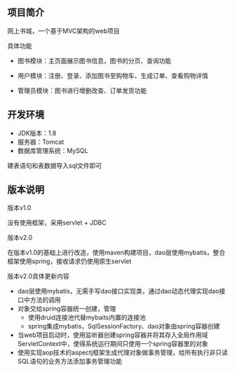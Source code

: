 

## 项目简介

网上书城，一个基于MVC架构的web项目

具体功能

* 图书模块：主页面展示图书信息，图书的分页、查询功能

* 用户模块：注册、登录、添加图书至购物车、生成订单、查看购物详情
* 管理员模块：图书进行增删改查、订单发货功能

## 开发环境

* JDK版本：1.8
* 服务器：Tomcat
* 数据库管理系统：MySQL

建表语句和表数据导入sql文件即可

## 版本说明

版本v1.0

没有使用框架，采用servlet + JDBC

版本v2.0

在版本v1.0的基础上进行改造，使用maven构建项目，dao层使用mybatis，整合框架使用spring，接收请求仍使用原生servlet

版本v2.0具体更新内容

* dao层使用mybatis，无需手写dao接口实现类，通过dao动态代理实现dao接口中方法的调用
* 对象交给spring容器统一创建，管理
  * 使用druid连接池代替mybaits内置的连接池
  * spring集成mybatis，SqlSessionFactory、dao对象由spring容器创建
* 当web项目启动时，使用监听器创建spring容器并将其存入全局作用域ServletContext中，使得系统运行期间只使用一个spring容器里的对象
* 使用实现aop技术的aspectj框架生成代理对象做事务管理，给所有执行非只读SQL语句的业务方法添加事务管理功能

